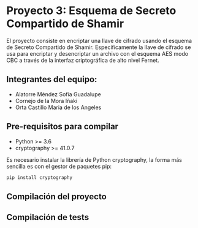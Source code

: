 # Proyecto 3: Esquema de Secreto Compartido de Shamir
El proyecto consiste en encriptar una llave de cifrado usando el esquema de
Secreto Compartido de Shamir. Específicamente la llave de cifrado se usa para
encriptar y desencriptar un archivo con el esquema AES modo CBC a través de la
interfaz criptográfica de alto nivel Fernet.

## Integrantes del equipo:
- Alatorre Méndez Sofía Guadalupe
- Cornejo de la Mora Iñaki
- Orta Castillo Maria de los Angeles

## Pre-requisitos para compilar
- Python >= 3.6
- cryptography >= 41.0.7

Es necesario instalar la librería de Python cryptography, la forma más sencilla
es con el gestor de paquetes pip:
```bash
pip install cryptography
```
## Compilación del proyecto

## Compilación de tests

